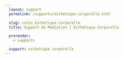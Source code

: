 ```yaml
---
  layout: support
  permalink: /supports/esthetique-corporelle.html

  slug: corps esthetique-corporelle
  title: Support de Médiation | Esthétique Corporelle

  prerender:
    - supports

  support: esthetique corporelle
---
```

